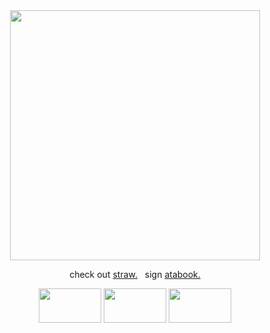 <div align="center">
<img width="400" height="400" src="https://files.catbox.moe/79e267.png">
  
check out [straw.](https://galf.straw.page/)   &nbsp; sign [atabook.](https://galf.atabook.org/) <br>



<img width="100" height="55" src="https://files.catbox.moe/eu5k7w.gif"> <img width="100" height="55" src="https://files.catbox.moe/ct3kue.gif"> <img width="100" height="55" src="https://files.catbox.moe/9khtrq.gif">
  
